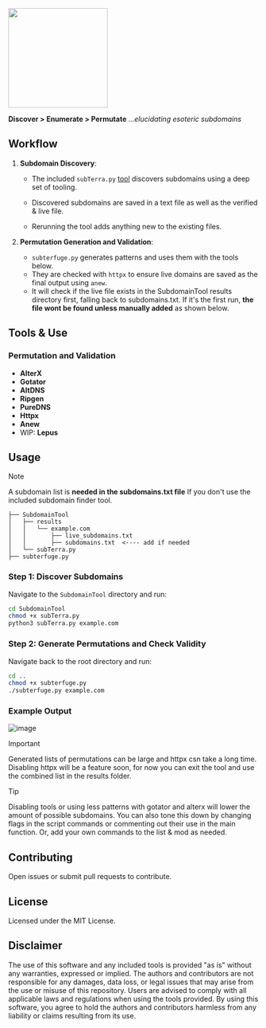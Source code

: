 <img src="https://github.com/user-attachments/assets/82544040-a80a-4ceb-8b04-0a3cbda5a0c1" height="200">

**Discover > Enumerate > Permutate**
 _...elucidating esoteric subdomains_

## Workflow

1. **Subdomain Discovery**:
    - The included `subTerra.py` [tool](https://github.com/lukeswitz/Subterfuge/blob/main/SubdomainTool/) discovers subdomains using a deep set of tooling.
   
     - Discovered subdomains are saved in a text file as well as the verified & live file.
    - Rerunning the tool adds anything new to the existing files. 

2. **Permutation Generation and Validation**:
    - `subterfuge.py` generates patterns and uses them with the tools below.
    - They are checked with `httpx` to ensure live domains are saved as the final output using `anew`. 
    - It will check if the live file exists in the SubdomainTool results directory first, falling back to subdomains.txt. If it's the first run, **the file wont be found unless manually added** as shown below.

## Tools & Use

### Permutation and Validation
- **AlterX**
- **Gotator**
- **AltDNS**
- **Ripgen**
- **PureDNS**
- **Httpx**
- **Anew**
- WIP: **Lepus**

## Usage

> [!NOTE]  
> A subdomain list is **needed in the subdomains.txt file**
> If you don't use the included subdomain finder tool.
```
├── SubdomainTool
│   ├── results
│   │   └── example.com
│   │       ├── live_subdomains.txt
│   │       ├── subdomains.txt  <---- add if needed
│   └── subTerra.py
├── subterfuge.py

```

### Step 1: Discover Subdomains

Navigate to the `SubdomainTool` directory and run:
```bash
cd SubdomainTool
chmod +x subTerra.py
python3 subTerra.py example.com
```

### Step 2: Generate Permutations and Check Validity

Navigate back to the root directory and run:
```bash
cd ..
chmod +x subterfuge.py
./subterfuge.py example.com
```

### Example Output

![image](https://github.com/user-attachments/assets/d3b71636-10c3-4992-add7-2ed6b3656c15)


> [!IMPORTANT]  
> Generated lists of permutations can be large and httpx csn take a long time.
> Disabling httpx will be a feature soon, for now you can exit the tool and use the combined list in the results folder. 

> [!TIP]  
> Disabling tools or using less patterns with gotator and alterx will lower the amount of possible subdomains. 
> You can also tone this down by changing flags in the script commands or commenting out their use in the main function. Or, add your own commands to the list & mod as needed. 

## Contributing

Open issues or submit pull requests to contribute.

## License

Licensed under the MIT License.

## Disclaimer

The use of this software and any included tools is provided "as is" without any warranties, expressed or implied. The authors and contributors are not responsible for any damages, data loss, or legal issues that may arise from the use or misuse of this repository. Users are advised to comply with all applicable laws and regulations when using the tools provided. By using this software, you agree to hold the authors and contributors harmless from any liability or claims resulting from its use.
